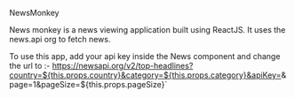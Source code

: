 NewsMonkey

News monkey is a news viewing application built using ReactJS. It uses the news.api org to fetch news.

To use this app, add your api key inside the News component and change the url to :-
https://newsapi.org/v2/top-headlines?country=${this.props.country}&category=${this.props.category}&apiKey=<your api key></your>&page=1&pageSize=${this.props.pageSize}`